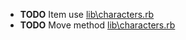 - __TODO__ Item use [lib\characters.rb](lib\characters.rb)
- __TODO__ Move method [lib\characters.rb](lib\characters.rb)
